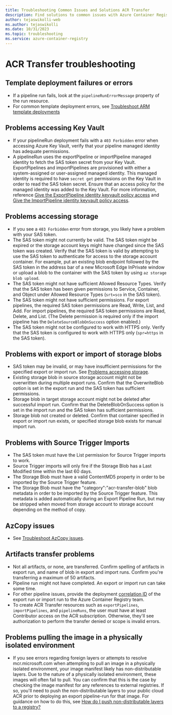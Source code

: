 ```yaml
---
title: Troubleshooting Common Issues and Solutions ACR Transfer
description: Find solutions to common issues with Azure Container Registry (ACR) Transfer, including deployment failures, Key Vault access, and storage access.
author: tejaswikolli-web
ms.author: tejaswikolli
ms.date: 10/31/2023
ms.topic: troubleshooting
ms.service: azure-container-registry
---
```


# ACR Transfer troubleshooting

## Template deployment failures or errors
  * If a pipeline run fails, look at the `pipelineRunErrorMessage` property of the run resource.
  * For common template deployment errors, see [Troubleshoot ARM template deployments](/azure/azure-resource-manager/templates/template-tutorial-troubleshoot)
## Problems accessing Key Vault
  * If your pipelineRun deployment fails with a `403 Forbidden` error when accessing Azure Key Vault, verify that your pipeline managed identity has adequate permissions.
  * A pipelineRun uses the exportPipeline or importPipeline managed identity to fetch the SAS token secret from your Key Vault. ExportPipelines and importPipelines are provisioned with either a system-assigned or user-assigned managed identity. This managed identity is required to have `secret get` permissions on the Key Vault in order to read the SAS token secret. Ensure that an access policy for the managed identity was added to the Key Vault. For more information, reference [Give the ExportPipeline identity keyvault policy access](./container-registry-transfer-cli.md#give-the-exportpipeline-identity-keyvault-policy-access) and [Give the ImportPipeline identity keyvault policy access](./container-registry-transfer-cli.md#give-the-importpipeline-identity-keyvault-policy-access).
## Problems accessing storage
  * If you see a `403 Forbidden` error from storage, you likely have a problem with your SAS token.
  * The SAS token might not currently be valid. The SAS token might be expired or the storage account keys might have changed since the SAS token was created. Verify that the SAS token is valid by attempting to use the SAS token to authenticate for access to the storage account container. For example, put an existing blob endpoint followed by the SAS token in the address bar of a new Microsoft Edge InPrivate window or upload a blob to the container with the SAS token by using `az storage blob upload`.
  * The SAS token might not have sufficient Allowed Resource Types. Verify that the SAS token has been given permissions to Service, Container, and Object under Allowed Resource Types (`srt=sco` in the SAS token).
  * The SAS token might not have sufficient permissions. For export pipelines, the required SAS token permissions are Read, Write, List, and Add. For import pipelines, the required SAS token permissions are Read, Delete, and List. (The Delete permission is required only if the import pipeline has the `DeleteSourceBlobOnSuccess` option enabled.)
  * The SAS token might not be configured to work with HTTPS only. Verify that the SAS token is configured to work with HTTPS only (`spr=https` in the SAS token).
## Problems with export or import of storage blobs
  * SAS token may be invalid, or may have insufficient permissions for the specified export or import run. See [Problems accessing storage](#problems-accessing-storage).
  * Existing storage blob in source storage account might not be overwritten during multiple export runs. Confirm that the OverwriteBlob option is set in the export run and the SAS token has sufficient permissions.
  * Storage blob in target storage account might not be deleted after successful import run. Confirm that the DeleteBlobOnSuccess option is set in the import run and the SAS token has sufficient permissions.
  * Storage blob not created or deleted. Confirm that container specified in export or import run exists, or specified storage blob exists for manual import run.
## Problems with Source Trigger Imports
  * The SAS token must have the List permission for Source Trigger imports to work.
  * Source Trigger imports will only fire if the Storage Blob has a Last Modified time within the last 60 days.
  * The Storage Blob must have a valid ContentMD5 property in order to be imported by the Source Trigger feature.
  * The Storage Blob must have the "category":"acr-transfer-blob" blob metadata in order to be imported by the Source Trigger feature. This metadata is added automatically during an Export Pipeline Run, but may be stripped when moved from storage account to storage account depending on the method of copy.
## AzCopy issues
  * See [Troubleshoot AzCopy issues](/azure/storage/common/storage-use-azcopy-configure).
## Artifacts transfer problems
  * Not all artifacts, or none, are transferred. Confirm spelling of artifacts in export run, and name of blob in export and import runs. Confirm you're transferring a maximum of 50 artifacts.
  * Pipeline run might not have completed. An export or import run can take some time.
  * For other pipeline issues, provide the deployment [correlation ID](/azure/azure-resource-manager/templates/deployment-history) of the export run or import run to the Azure Container Registry team.
  * To create ACR Transfer resources such as `exportPipelines`,` importPipelines`, and `pipelineRuns`, the user must have at least Contributor access on the ACR subscription. Otherwise, they'll see authorization to perform the transfer denied or scope is invalid errors.
## Problems pulling the image in a physically isolated environment
  * If you see errors regarding foreign layers or attempts to resolve mcr.microsoft.com when attempting to pull an image in a physically isolated environment, your image manifest likely has non-distributable layers. Due to the nature of a physically isolated environment, these images will often fail to pull. You can confirm that this is the case by checking the image manifest for any references to external registries. If so, you'll need to push the non-distributable layers to your public cloud ACR prior to deploying an export pipeline-run for that image. For guidance on how to do this, see [How do I push non-distributable layers to a registry?](./container-registry-faq.yml#how-do-i-push-non-distributable-layers-to-a-registry-)

  <!-- LINKS - External -->
[terms-of-use]: https://azure.microsoft.com/support/legal/preview-supplemental-terms/

<!-- LINKS - Internal -->
[azure-cli]: /cli/azure/install-azure-cli
[az-login]: /cli/azure/reference-index#az_login
[az-keyvault-secret-set]: /cli/azure/keyvault/secret#az_keyvault_secret_set
[az-keyvault-secret-show]: /cli/azure/keyvault/secret#az_keyvault_secret_show
[az-keyvault-set-policy]: /cli/azure/keyvault#az_keyvault_set_policy
[az-storage-container-generate-sas]: /cli/azure/storage/container#az_storage_container_generate_sas
[az-storage-blob-list]: /cli/azure/storage/blob#az_storage-blob-list
[az-deployment-group-create]: /cli/azure/deployment/group#az_deployment_group_create
[az-deployment-group-delete]: /cli/azure/deployment/group#az_deployment_group_delete
[az-deployment-group-show]: /cli/azure/deployment/group#az_deployment_group_show
[az-acr-repository-list]: /cli/azure/acr/repository#az_acr_repository_list
[az-acr-import]: /cli/azure/acr#az_acr_import
[az-resource-delete]: /cli/azure/resource#az_resource_delete
